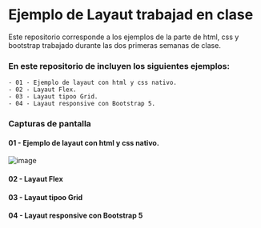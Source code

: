 # Ejemplo de Layaut trabajad en clase

Este repositorio corresponde a los ejemplos de la parte de html, css y bootstrap trabajado durante las dos primeras semanas de clase.

### En este repositorio de incluyen los siguientes ejemplos:

```
- 01 - Ejemplo de layaut con html y css nativo.
- 02 - Layaut Flex.
- 03 - Layaut tipoo Grid.
- 04 - Layaut responsive con Bootstrap 5.
```

### Capturas de pantalla

#### 01 - Ejemplo de layaut con html y css nativo.
![image](https://user-images.githubusercontent.com/16636086/119154043-15c13400-ba52-11eb-86b2-8502ca6ef842.png)

#### 02 - Layaut Flex

#### 03 - Layaut tipoo Grid

#### 04 - Layaut responsive con Bootstrap 5
